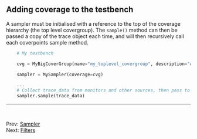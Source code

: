 <!--
  ~ SPDX-License-Identifier: MIT
  ~ Copyright (c) 2023-2024 Vypercore. All Rights Reserved
  -->

## Adding coverage to the testbench

A sampler must be initialised with a reference to the top of the coverage hierarchy (the top level covergroup). The `sample()` method can then be passed a copy of the trace object each time, and will then recursively call each coverpoints sample method.

``` Python
    # My testbench

    cvg = MyBigCoverGroup(name="my_toplevel_covergroup", description="All of my coverage")

    sampler = MySampler(coverage=cvg)

    ...
    # Collect trace_data from monitors and other sources, then pass to coverage
    sampler.sample(trace_data)
```
---
<br>

Prev: [Sampler](sampler.md)
<br>
Next: [Filters](filters.md)
